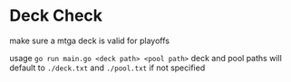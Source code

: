 # Deck Check
make sure a mtga deck is valid for playoffs

usage
`go run main.go <deck path> <pool path>`
deck and pool paths will default to `./deck.txt` and `./pool.txt` if not specified
